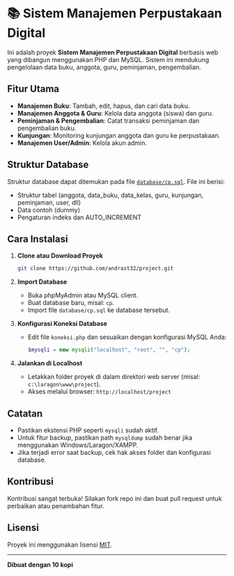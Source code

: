 # 📚 Sistem Manajemen Perpustakaan Digital

Ini adalah proyek **Sistem Manajemen Perpustakaan Digital** berbasis web yang dibangun menggunakan PHP dan MySQL. Sistem ini mendukung pengelolaan data buku, anggota, guru, peminjaman, pengembalian.

## Fitur Utama

- **Manajemen Buku**: Tambah, edit, hapus, dan cari data buku.
- **Manajemen Anggota & Guru**: Kelola data anggota (siswa) dan guru.
- **Peminjaman & Pengembalian**: Catat transaksi peminjaman dan pengembalian buku.
- **Kunjungan**: Monitoring kunjungan anggota dan guru ke perpustakaan.
- **Manajemen User/Admin**: Kelola akun admin.

## Struktur Database

Struktur database dapat ditemukan pada file [`database/cp.sql`](database/cp.sql). File ini berisi:

- Struktur tabel (anggota, data_buku, data_kelas, guru, kunjungan, peminjaman, user, dll)
- Data contoh (dummy)
- Pengaturan indeks dan AUTO_INCREMENT

## Cara Instalasi

1. **Clone atau Download Proyek**
   ```bash
   git clone https://github.com/andrast32/project.git
   ```

2. **Import Database**
   - Buka phpMyAdmin atau MySQL client.
   - Buat database baru, misal: `cp`.
   - Import file `database/cp.sql` ke database tersebut.

3. **Konfigurasi Koneksi Database**
   - Edit file `koneksi.php` dan sesuaikan dengan konfigurasi MySQL Anda:
     ```php
     $mysqli = new mysqli("localhost", "root", "", "cp");
     ```

4. **Jalankan di Localhost**
   - Letakkan folder proyek di dalam direktori web server (misal: `c:\laragon\www\project`).
   - Akses melalui browser: `http://localhost/project`

## Catatan

- Pastikan ekstensi PHP seperti `mysqli` sudah aktif.
- Untuk fitur backup, pastikan path `mysqldump` sudah benar jika menggunakan Windows/Laragon/XAMPP.
- Jika terjadi error saat backup, cek hak akses folder dan konfigurasi database.

## Kontribusi

Kontribusi sangat terbuka! Silakan fork repo ini dan buat pull request untuk perbaikan atau penambahan fitur.

## Lisensi

Proyek ini menggunakan lisensi [MIT](LICENSE).

---

**Dibuat dengan 10 kopi**
